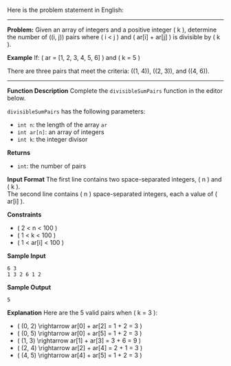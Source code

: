 Here is the problem statement in English:

---

**Problem:**
Given an array of integers and a positive integer \( k \), determine the number of \((i, j)\) pairs where \( i < j \) and \( ar[i] + ar[j] \) is divisible by \( k \).

**Example**
If:
\( ar = [1, 2, 3, 4, 5, 6] \)
and
\( k = 5 \)

There are three pairs that meet the criteria: \((1, 4)\), \((2, 3)\), and \((4, 6)\).

---

**Function Description**
Complete the `divisibleSumPairs` function in the editor below.

`divisibleSumPairs` has the following parameters:

- `int n`: the length of the array `ar`
- `int ar[n]`: an array of integers
- `int k`: the integer divisor

**Returns**

- `int`: the number of pairs

**Input Format**
The first line contains two space-separated integers, \( n \) and \( k \).  
The second line contains \( n \) space-separated integers, each a value of \( ar[i] \).

**Constraints**

- \( 2 \< n \< 100 \)
- \( 1 \< k \< 100 \)
- \( 1 \< ar[i] \< 100 \)

**Sample Input**

```plaintext
6 3
1 3 2 6 1 2
```

**Sample Output**

```plaintext
5
```

**Explanation**
Here are the 5 valid pairs when \( k = 3 \):

- \( (0, 2) \rightarrow ar[0] + ar[2] = 1 + 2 = 3 \)
- \( (0, 5) \rightarrow ar[0] + ar[5] = 1 + 2 = 3 \)
- \( (1, 3) \rightarrow ar[1] + ar[3] = 3 + 6 = 9 \)
- \( (2, 4) \rightarrow ar[2] + ar[4] = 2 + 1 = 3 \)
- \( (4, 5) \rightarrow ar[4] + ar[5] = 1 + 2 = 3 \)
